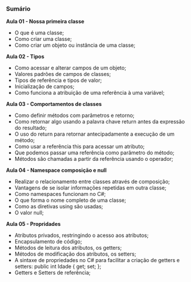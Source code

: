 ### Sumário

**Aula 01 - Nossa primeira classe**

- O que é uma classe;
- Como criar uma classe;
- Como criar um objeto ou instância de uma classe;

**Aula 02 - Tipos**

- Como acessar e alterar campos de um objeto;
- Valores padrões de campos de classes;
- Tipos de referência e tipos de valor;
- Inicialização de campos;
- Como funciona a atribuição de uma referência à uma variável;

**Aula 03 - Comportamentos de classes**

- Como definir métodos com parâmetros e retorno;
- Como retornar algo usando a palavra chave return antes da expressão do resultado;
- O uso do return para retornar antecipadamente a execução de um método;
- Como usar a referência this para acessar um atributo;
- Que podemos passar uma referência como parâmetro do método;
- Métodos são chamadas a partir da referência usando o operador;

**Aula 04 - Namespace composição e null**

- Realizar o relacionamento entre classes através de composição;
- Vantagens de se isolar informações repetidas em outra classe;
- Como namespaces funcionam no C#;
- O que forma o nome completo de uma classe;
- Como as diretivas using são usadas;
- O valor null;

**Aula 05 - Propridades**

- Atributos privados, restringindo o acesso aos atributos;
- Encapsulamento de código;
- Métodos de leitura dos atributos, os getters;
- Métodos de modificação dos atributos, os setters;
- A sintaxe de propriedades no C# para facilitar a criação de getters e setters: public int Idade { get; set; };
- Getters e Setters de referência;
